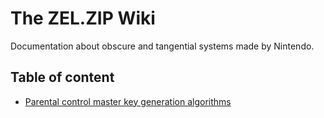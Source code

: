 # The ZEL.ZIP Wiki
Documentation about obscure and tangential systems made by Nintendo.

## Table of content
- [Parental control master key generation algorithms](./parental-control-master-key-generation-algorithms)
